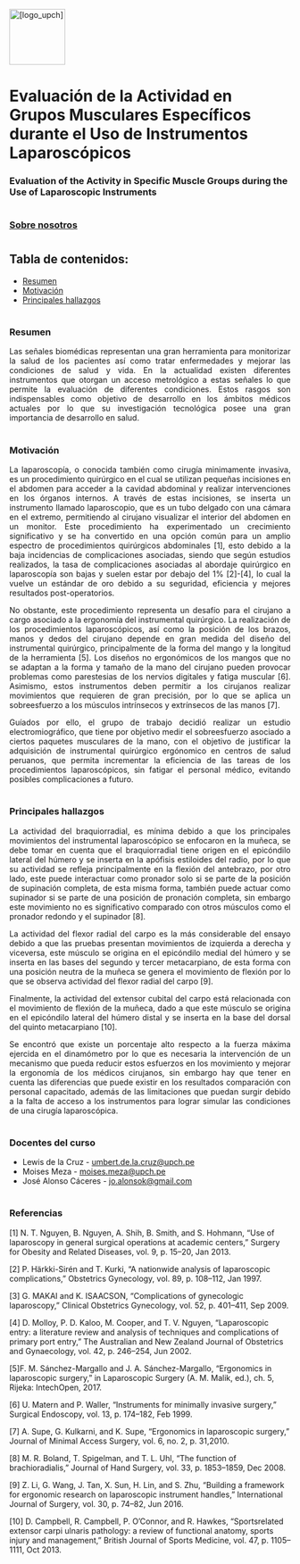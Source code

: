 <img src="https://github.com/EduMV/ISB-G3/assets/101833633/b79b43b0-1b92-4380-a388-ca8bd0e8586c"
     alt=[logo_upch] height="100">
     
# Evaluación de la Actividad en Grupos Musculares Específicos durante el Uso de Instrumentos Laparoscópicos
### Evaluation of the Activity in Specific Muscle Groups during the Use of Laparoscopic Instruments
#
### [Sobre nosotros](https://github.com/EduMV/ISB-G3/blob/main/ISB/Laboratorios/L1_Sobre%20Nosotros/README.md)
#
## Tabla de contenidos:
* [Resumen](https://github.com/EduMV/ISB-G3/blob/main/README.md#resumen)
* [Motivación](https://github.com/EduMV/ISB-G3/blob/main/README.md#motivaci%C3%B3n)
* [Principales hallazgos](https://github.com/EduMV/ISB-G3/blob/main/README.md#principales-hallazgos)


# 
### Resumen
<p align="justify"> Las señales biomédicas representan una gran herramienta para monitorizar la salud de los pacientes así como tratar enfermedades y mejorar las condiciones de salud y vida. En la actualidad existen diferentes instrumentos que otorgan un acceso metrológico a estas señales lo que permite la evaluación de diferentes condiciones. Estos rasgos son indispensables como objetivo de desarrollo en los ámbitos médicos actuales  por lo que su investigación tecnológica posee una gran importancia de desarrollo en salud.</p>

#

### Motivación
<p align="justify">La laparoscopía, o conocida también como cirugía minimamente invasiva, es un procedimiento quirúrgico en el cual se utilizan pequeñas incisiones en el abdomen para acceder a la cavidad abdominal y realizar intervenciones en los órganos internos. A través de estas incisiones, se inserta un instrumento llamado laparoscopio, que es un tubo delgado con una cámara en el extremo, permitiendo al cirujano visualizar el interior del abdomen en un monitor. 
Este procedimiento ha experimentado un crecimiento significativo y se ha convertido en una opción común para un amplio espectro de procedimientos quirúrgicos abdominales [1], esto debido a la baja incidencias de complicaciones asociadas, siendo que según estudios realizados, la tasa de complicaciones asociadas al abordaje quirúrgico en laparoscopía son bajas y suelen estar por debajo del 1% [2]-[4], lo cual la vuelve un estándar de oro debido a su seguridad, eficiencia y mejores resultados post-operatorios.

<p align="justify">No obstante, este procedimiento representa un desafío para el cirujano a cargo asociado a la ergonomía del instrumental quirúrgico. La realización de los procedimientos laparoscópicos, así como la posición de los brazos, manos y dedos del cirujano depende en gran medida del diseño del instrumental quirúrgico, principalmente de la forma del mango y la longitud de la herramienta [5]. Los diseños no ergonómicos de los mangos que no se adaptan a la forma y tamaño de la mano del cirujano pueden provocar problemas como parestesias de los nervios digitales y fatiga muscular [6]. Asimismo, estos instrumentos deben permitir a los cirujanos realizar movimientos que requieren de gran precisión, por lo que se aplica un sobreesfuerzo a los músculos intrínsecos y extrínsecos de las manos [7]. 

<p align="justify">Guíados por ello, el grupo de trabajo decidió realizar un estudio electromiográfico, que tiene por objetivo medir el sobreesfuerzo asociado a ciertos paquetes musculares de la mano, con el objetivo de justificar la adquisición de instrumental quirúrgico ergónomico en centros de salud peruanos, que permita incrementar la eficiencia de las tareas de los procedimientos laparoscópicos, sin fatigar el personal médico, evitando posibles complicaciones a futuro.

# 


     
### Principales hallazgos
<p align="justify">La actividad del braquiorradial, es mínima debido a que los principales movimientos del instrumental laparoscópico se enfocaron en la muñeca, se debe tomar en cuenta que el braquiorradial tiene origen en el epicóndilo lateral del húmero y se inserta en la apófisis estiloides del radio, por lo que su actividad se refleja principalmente en la flexión del antebrazo, por otro lado, este puede interactuar como pronador solo si se parte de la posición de supinación completa, de esta misma forma, también puede actuar como supinador si se parte de una posición de pronación completa, sin embargo este movimiento no es significativo comparado con otros músculos como el pronador redondo y el supinador [8].

<p align="justify">La actividad del flexor radial del carpo es la más considerable del ensayo debido a que las pruebas presentan movimientos de izquierda a derecha y viceversa, este músculo se origina en el epicóndilo medial del húmero y se inserta en las bases del segundo y tercer metacarpiano, de esta forma con una posición neutra de la muñeca se genera el movimiento de flexión por lo que se observa actividad del flexor radial del carpo [9].

<p align="justify">Finalmente, la actividad del extensor cubital del carpo está relacionada con el movimiento de flexión de la muñeca, dado a que este músculo se origina en el epicóndilo lateral del húmero distal y se inserta en la base del dorsal del quinto metacarpiano [10].

<p align="justify"> Se encontró que existe un porcentaje alto respecto a la fuerza máxima ejercida en el dinamómetro por lo que es necesaria la intervención de un mecanismo que pueda reducir estos esfuerzos en los movimiento y mejorar la ergonomía de los médicos cirujanos, sin embargo hay que tener en cuenta las diferencias que puede existir en los resultados comparación con personal capacitado, además de las limitaciones que puedan surgir debido a la falta de acceso a los instrumentos para lograr simular las condiciones de una cirugía laparoscópica.

#
### Docentes del curso

- Lewis de la Cruz - umbert.de.la.cruz@upch.pe
- Moises Meza - moises.meza@upch.pe
- José Alonso Cáceres - jo.alonsok@gmail.com

#
### Referencias
[1] N. T. Nguyen, B. Nguyen, A. Shih, B. Smith, and S. Hohmann, “Use of laparoscopy in general surgical operations at academic centers,” Surgery for Obesity and Related Diseases, vol. 9, p. 15–20, Jan 2013.

[2] P. Härkki-Sirén and T. Kurki, “A nationwide analysis of laparoscopic complications,” Obstetrics Gynecology, vol. 89, p. 108–112, Jan 1997.

[3] G. MAKAI and K. ISAACSON, “Complications of gynecologic laparoscopy,” Clinical Obstetrics Gynecology, vol. 52, p. 401–411, Sep 2009.

[4] D. Molloy, P. D. Kaloo, M. Cooper, and T. V. Nguyen, “Laparoscopic entry: a literature review and analysis of techniques and complications of primary port entry,” The Australian and New Zealand Journal of Obstetrics and Gynaecology, vol. 42, p. 246–254, Jun 2002.

[5]F. M. Sánchez-Margallo and J. A. Sánchez-Margallo, “Ergonomics in laparoscopic surgery,” in Laparoscopic Surgery (A. M. Malik, ed.), ch. 5, Rijeka: IntechOpen, 2017.

[6] U. Matern and P. Waller, “Instruments for minimally invasive surgery,” Surgical Endoscopy, vol. 13, p. 174–182, Feb 1999.

[7] A. Supe, G. Kulkarni, and K. Supe, “Ergonomics in laparoscopic surgery,” Journal of Minimal Access Surgery, vol. 6, no. 2, p. 31,2010.

[8] M. R. Boland, T. Spigelman, and T. L. Uhl, “The function of brachioradialis,” Journal of Hand Surgery, vol. 33, p. 1853–1859, Dec 2008.

[9] Z. Li, G. Wang, J. Tan, X. Sun, H. Lin, and S. Zhu, “Building a framework for ergonomic research on laparoscopic instrument handles,” International Journal of Surgery, vol. 30, p. 74–82, Jun 2016.

[10] D. Campbell, R. Campbell, P. O’Connor, and R. Hawkes, “Sportsrelated extensor carpi ulnaris pathology: a review of functional anatomy, sports injury and management,” British Journal of Sports Medicine, vol. 47, p. 1105–1111, Oct 2013.
